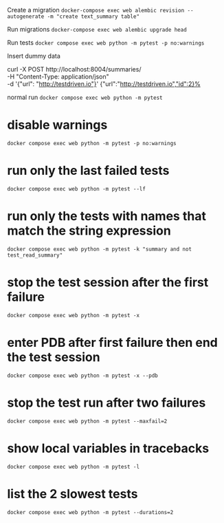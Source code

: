 Create a migration
`docker-compose exec web alembic revision --autogenerate -m "create text_summary table"`

Run migrations
`docker-compose exec web alembic upgrade head`

Run tests
`docker compose exec web python -m pytest -p no:warnings`

Insert dummy data

curl -X POST http://localhost:8004/summaries/ \
  -H "Content-Type: application/json" \
  -d '{"url": "http://testdriven.io"}'
{"url":"http://testdriven.io","id":2}%  


normal run
`docker compose exec web python -m pytest`

# disable warnings
`docker compose exec web python -m pytest -p no:warnings`

# run only the last failed tests
`docker compose exec web python -m pytest --lf`

# run only the tests with names that match the string expression
`docker compose exec web python -m pytest -k "summary and not test_read_summary"`

# stop the test session after the first failure
`docker compose exec web python -m pytest -x`

# enter PDB after first failure then end the test session
`docker compose exec web python -m pytest -x --pdb`

# stop the test run after two failures
`docker compose exec web python -m pytest --maxfail=2`

# show local variables in tracebacks
`docker compose exec web python -m pytest -l`

# list the 2 slowest tests
`docker compose exec web python -m pytest --durations=2`

